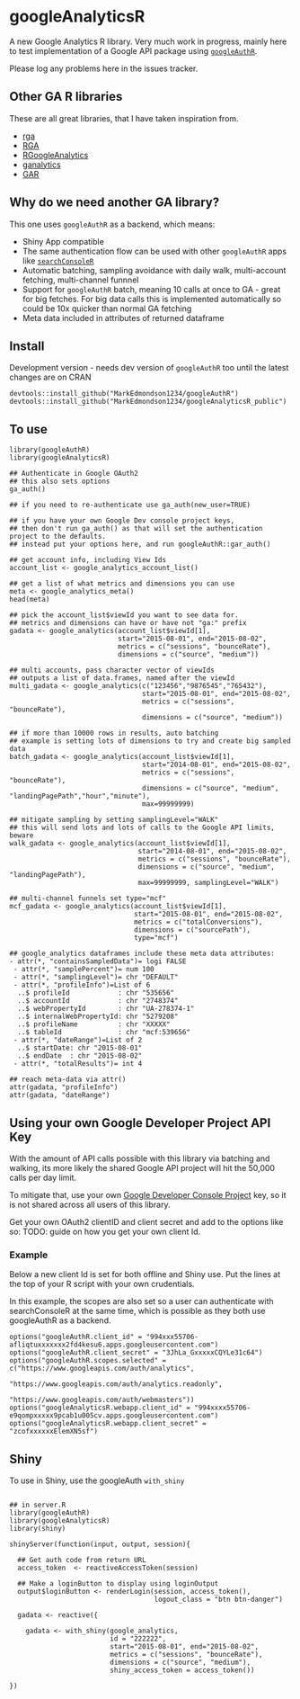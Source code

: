 # googleAnalyticsR
A new Google Analytics R library.  Very much work in progress, mainly here to test implementation of a Google API package using [`googleAuthR`](https://github.com/MarkEdmondson1234/googleAuthR).

Please log any problems here in the issues tracker.

## Other GA R libraries

These are all great libraries, that I have taken inspiration from.

* [rga](https://github.com/skardhamar/rga)
* [RGA](https://bitbucket.org/unikum/rga)
* [RGoogleAnalytics](https://github.com/Tatvic/RGoogleAnalytics)
* [ganalytics](https://github.com/jdeboer/ganalytics)
* [GAR](https://github.com/andrewgeisler/GAR)

## Why do we need another GA library?

This one uses `googleAuthR` as a backend, which means:  
* Shiny App compatible
* The same authentication flow can be used with other `googleAuthR` apps like [`searchConsoleR`](https://github.com/MarkEdmondson1234/searchConsoleR)
* Automatic batching, sampling avoidance with daily walk, multi-account fetching, multi-channel funnnel
* Support for `googleAuthR` batch, meaning 10 calls at once to GA - great for big fetches.  For big data calls this is implemented automatically so could be 10x quicker than normal GA fetching
* Meta data included in attributes of returned dataframe

## Install

Development version - needs dev version of `googleAuthR` too until the latest changes are on CRAN

```
devtools::install_github("MarkEdmondson1234/googleAuthR")
devtools::install_github("MarkEdmondson1234/googleAnalyticsR_public")
```
## To use

```
library(googleAuthR)
library(googleAnalyticsR)

## Authenticate in Google OAuth2
## this also sets options
ga_auth()

## if you need to re-authenticate use ga_auth(new_user=TRUE)

## if you have your own Google Dev console project keys, 
## then don't run ga_auth() as that will set the authentication project to the defaults.
## instead put your options here, and run googleAuthR::gar_auth()

## get account info, including View Ids
account_list <- google_analytics_account_list()

## get a list of what metrics and dimensions you can use
meta <- google_analytics_meta()
head(meta)

## pick the account_list$viewId you want to see data for.
## metrics and dimensions can have or have not "ga:" prefix
gadata <- google_analytics(account_list$viewId[1], 
                           start="2015-08-01", end="2015-08-02", 
                           metrics = c("sessions", "bounceRate"), 
                           dimensions = c("source", "medium"))

## multi accounts, pass character vector of viewIds
## outputs a list of data.frames, named after the viewId
multi_gadata <- google_analytics(c("123456","9876545","765432"), 
                                 start="2015-08-01", end="2015-08-02", 
                                 metrics = c("sessions", "bounceRate"), 
                                 dimensions = c("source", "medium"))

## if more than 10000 rows in results, auto batching
## example is setting lots of dimensions to try and create big sampled data
batch_gadata <- google_analytics(account_list$viewId[1], 
                                 start="2014-08-01", end="2015-08-02", 
                                 metrics = c("sessions", "bounceRate"), 
                                 dimensions = c("source", "medium", "landingPagePath","hour","minute"),
                                 max=99999999)

## mitigate sampling by setting samplingLevel="WALK"
## this will send lots and lots of calls to the Google API limits, beware
walk_gadata <- google_analytics(account_list$viewId[1], 
                                start="2014-08-01", end="2015-08-02", 
                                metrics = c("sessions", "bounceRate"), 
                                dimensions = c("source", "medium", "landingPagePath"), 
                                max=99999999, samplingLevel="WALK")

## multi-channel funnels set type="mcf"
mcf_gadata <- google_analytics(account_list$viewId[1], 
                               start="2015-08-01", end="2015-08-02", 
                               metrics = c("totalConversions"), 
                               dimensions = c("sourcePath"), 
                               type="mcf")

## google_analytics dataframes include these meta data attributes:
- attr(*, "containsSampledData")= logi FALSE
 - attr(*, "samplePercent")= num 100
 - attr(*, "samplingLevel")= chr "DEFAULT"
 - attr(*, "profileInfo")=List of 6
  ..$ profileId            : chr "535656"
  ..$ accountId            : chr "2748374"
  ..$ webPropertyId        : chr "UA-278374-1"
  ..$ internalWebPropertyId: chr "5279208"
  ..$ profileName          : chr "XXXXX"
  ..$ tableId              : chr "mcf:539656"
 - attr(*, "dateRange")=List of 2
  ..$ startDate: chr "2015-08-01"
  ..$ endDate  : chr "2015-08-02"
 - attr(*, "totalResults")= int 4

## reach meta-data via attr()
attr(gadata, "profileInfo")
attr(gadata, "dateRange")

```
## Using your own Google Developer Project API Key

With the amount of API calls possible with this library via batching and walking, its more likely the shared
Google API project will hit the 50,000 calls per day limit.

To mitigate that, use your own [Google Developer Console Project](https://console.developers.google.com/apis/library) key, so it is not shared across all users of this library.

Get your own OAuth2 clientID and client secret and add to the options like so:
TODO: guide on how you get your own client Id.

### Example 

Below a new client Id is set for both offline and Shiny use.  Put the lines at the top of your R script with your
own crudentials.

In this example, the scopes are also set so a user can authenticate with searchConsoleR at the same time, which 
is possible as they both use googleAuthR as a backend.

```
options("googleAuthR.client_id" = "994xxx55706-afliqtuxxxxxxx2fd4kesu6.apps.googleusercontent.com")
options("googleAuthR.client_secret" = "3JhLa_GxxxxxCQYLe31c64")
options("googleAuthR.scopes.selected" = c("https://www.googleapis.com/auth/analytics", 
                                          "https://www.googleapis.com/auth/analytics.readonly", 
                                          "https://www.googleapis.com/auth/webmasters"))
options("googleAnalyticsR.webapp.client_id" = "994xxxx55706-e9qompxxxxx9pcab1u005cv.apps.googleusercontent.com")
options("googleAnalyticsR.webapp.client_secret" = "zcofxxxxxxElemXN5sf")
```


## Shiny

To use in Shiny, use the googleAuth `with_shiny`

```

## in server.R
library(googleAuthR)
library(googleAnalyticsR)
library(shiny)

shinyServer(function(input, output, session){
  
  ## Get auth code from return URL
  access_token  <- reactiveAccessToken(session)
  
  ## Make a loginButton to display using loginOutput
  output$loginButton <- renderLogin(session, access_token(),
                                    logout_class = "btn btn-danger")

  gadata <- reactive({

    gadata <- with_shiny(google_analytics,
                         id = "222222",
                         start="2015-08-01", end="2015-08-02", 
                         metrics = c("sessions", "bounceRate"), 
                         dimensions = c("source", "medium"),
                         shiny_access_token = access_token())

})
```

